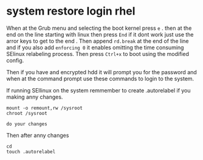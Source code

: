 # system restore login rhel

When at the Grub menu and selecting the boot kernel press `e` .
then at the end on the line starting with linux then press `End` if it dont work just use the arror keys to get to the end . 
Then append `rd.break` at the end of the line and if you also 
add `enforcing 0` it enables omitting the time consuming SElinux relabeling process.
Then press `Ctrl+x` to boot using the modified config.

Then if you have and encrypted hdd it will prompt you for the password
and when at the command prompt use these commands to login to the system.

If running SEllinux on the system remmember to create .autorelabel if you making anny 
changes. 

```
mount -o remount,rw /sysroot
chroot /sysroot

do your changes 

```
Then after anny changes 
```
cd 
touch .autorelabel
```
